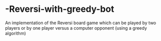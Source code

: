 # -Reversi-with-greedy-bot
An implementation of the Reversi board game which can be played by two players or by one player versus a computer opponent (using a greedy algorithm)
